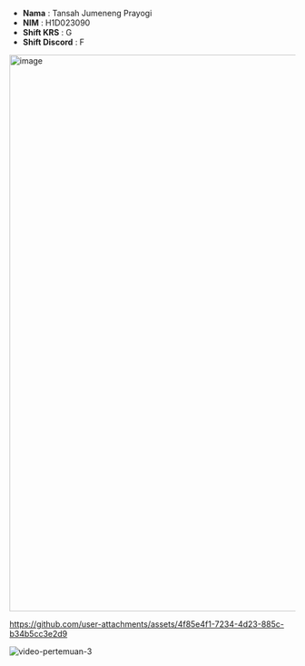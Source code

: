 - **Nama** : Tansah Jumeneng Prayogi  
- **NIM** : H1D023090  
- **Shift KRS** : G
- **Shift Discord** : F
<img width="564" height="980" alt="image" src="https://github.com/user-attachments/assets/47a4907c-d4d8-4fb2-8469-938f38801514" />

https://github.com/user-attachments/assets/4f85e4f1-7234-4d23-885c-b34b5cc3e2d9

![video-pertemuan-3](https://github.com/user-attachments/assets/2216ad69-821f-4ce7-b1c8-39a8d9d2488a)


